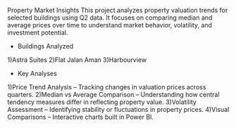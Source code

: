 Property Market Insights
This project analyzes property valuation trends for selected buildings using Q2 data. It focuses on comparing median and average prices over time to understand market behavior, volatility, and investment potential.

- Buildings Analyzed
  
1)Astra Suites
2)Flat Jalan Aman
3)Harbourview

- Key Analyses

1)Price Trend Analysis – Tracking changes in valuation prices across quarters.
2)Median vs Average Comparison – Understanding how central tendency measures differ in reflecting property value.
3)Volatility Assessment – Identifying stability or fluctuations in property prices.
4)Visual Comparisons – Interactive charts built in Power BI.
